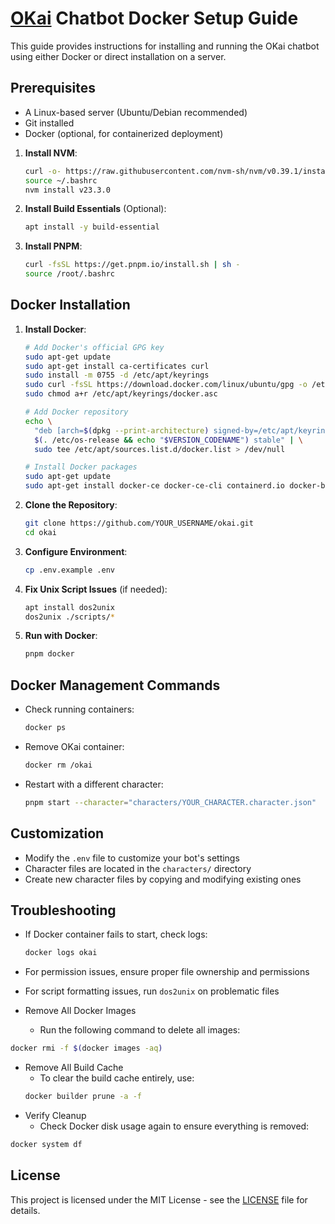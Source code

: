 # [OKai](https://github.com/okcashpro/okai) Chatbot Docker Setup Guide

This guide provides instructions for installing and running the OKai chatbot using either Docker or direct installation on a server.

## Prerequisites

- A Linux-based server (Ubuntu/Debian recommended)
- Git installed
- Docker (optional, for containerized deployment)

1. **Install NVM**:
   ```bash
   curl -o- https://raw.githubusercontent.com/nvm-sh/nvm/v0.39.1/install.sh | bash
   source ~/.bashrc
   nvm install v23.3.0
   ```

2. **Install Build Essentials** (Optional):
   ```bash
   apt install -y build-essential
   ```

3. **Install PNPM**:
   ```bash
   curl -fsSL https://get.pnpm.io/install.sh | sh -
   source /root/.bashrc
   ```

## Docker Installation

1. **Install Docker**:
   ```bash
   # Add Docker's official GPG key
   sudo apt-get update
   sudo apt-get install ca-certificates curl
   sudo install -m 0755 -d /etc/apt/keyrings
   sudo curl -fsSL https://download.docker.com/linux/ubuntu/gpg -o /etc/apt/keyrings/docker.asc
   sudo chmod a+r /etc/apt/keyrings/docker.asc

   # Add Docker repository
   echo \
     "deb [arch=$(dpkg --print-architecture) signed-by=/etc/apt/keyrings/docker.asc] https://download.docker.com/linux/ubuntu \
     $(. /etc/os-release && echo "$VERSION_CODENAME") stable" | \
     sudo tee /etc/apt/sources.list.d/docker.list > /dev/null

   # Install Docker packages
   sudo apt-get update
   sudo apt-get install docker-ce docker-ce-cli containerd.io docker-buildx-plugin docker-compose-plugin
   ```

2. **Clone the Repository**:
   ```bash
   git clone https://github.com/YOUR_USERNAME/okai.git
   cd okai
   ```

3. **Configure Environment**:
   ```bash
   cp .env.example .env
   ```

4. **Fix Unix Script Issues** (if needed):
   ```bash
   apt install dos2unix
   dos2unix ./scripts/*
   ```

5. **Run with Docker**:
   ```bash
   pnpm docker
   ```

## Docker Management Commands

- Check running containers:
  ```bash
  docker ps
  ```

- Remove OKai container:
  ```bash
  docker rm /okai
  ```

- Restart with a different character:
  ```bash
  pnpm start --character="characters/YOUR_CHARACTER.character.json"
  ```

## Customization

- Modify the `.env` file to customize your bot's settings
- Character files are located in the `characters/` directory
- Create new character files by copying and modifying existing ones

## Troubleshooting

- If Docker container fails to start, check logs:
  ```bash
  docker logs okai
  ```
- For permission issues, ensure proper file ownership and permissions
- For script formatting issues, run `dos2unix` on problematic files

- Remove All Docker Images
   - Run the following command to delete all images:
 ```bash
docker rmi -f $(docker images -aq)
  ```
- Remove All Build Cache
   - To clear the build cache entirely, use:
   ```bash
   docker builder prune -a -f
   ```
- Verify Cleanup
  - Check Docker disk usage again to ensure everything is removed:
 ```bash
 docker system df
 ```
## License

This project is licensed under the MIT License - see the [LICENSE](LICENSE) file for details.
